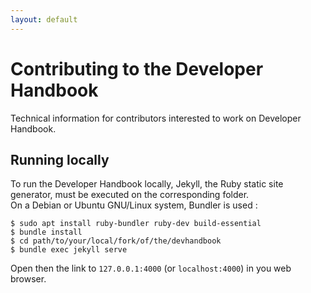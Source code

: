 ```yaml
---
layout: default
---
```


# Contributing to the Developer Handbook

Technical information for contributors interested to work on Developer Handbook.

<!-- ## Structure TODO: add more content later -->

## Running locally

To run the Developer Handbook locally, Jekyll, the Ruby static site generator, must be executed on the corresponding folder.\
On a Debian or Ubuntu GNU/Linux system, Bundler is used :

```
$ sudo apt install ruby-bundler ruby-dev build-essential
$ bundle install
$ cd path/to/your/local/fork/of/the/devhandbook
$ bundle exec jekyll serve
```

Open then the link to `127.0.0.1:4000` (or `localhost:4000`) in you web browser.

<!-- ## Design guidelines TODO: add more content later -->

<!-- ## Ressources TODO: add more content later -->
